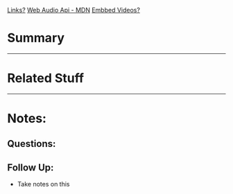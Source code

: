 [Links?](#)
[Web Audio Api - MDN](https://developer.mozilla.org/en-US/docs/Web/API/Web_Audio_API#examples)
[Embbed Videos?](#)
# Summary

----
# Related Stuff

----
# Notes:

## Questions:

## Follow Up:
- Take notes on this